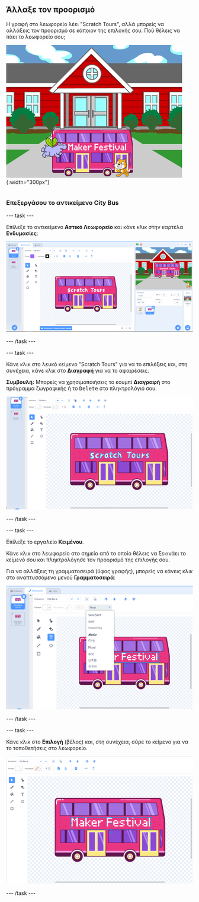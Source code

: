 ## Άλλαξε τον προορισμό

<div style="display: flex; flex-wrap: wrap">
<div style="flex-basis: 200px; flex-grow: 1; margin-right: 15px;">
Η γραφή στο λεωφορείο λέει "Scratch Tours", αλλά μπορείς να αλλάξεις τον προορισμό σε κάποιον της επιλογής σου. Πού θέλεις να πάει το λεωφορείο σου;  
</div>
<div>

![Το λεωφορείο με κείμενο "Maker Festival".](images/maker-bus.png){:width="300px"}

</div>
</div>

### Επεξεργάσου το αντικείμενο City Bus

--- task ---

Επίλεξε το αντικείμενο **Αστικό Λεωφορείο** και κάνε κλικ στην καρτέλα **Ενδυμασίες**:

![Η ενδυμασία στον επεξεργαστή ζωγραφικής.](images/costumes-bus-sprite-highlighted.png)

--- /task ---

--- task ---

Κάνε κλικ στο λευκό κείμενο "Scratch Tours" για να το επιλέξεις και, στη συνέχεια, κάνε κλικ στο **Διαγραφή** για να το αφαιρέσεις.

**Συμβουλή:** Μπορείς να χρησιμοποιήσεις το κουμπί **Διαγραφή** στο πρόγραμμα ζωγραφικής ή το <kbd>Delete</kbd> στο πληκτρολόγιό σου.

![Το κείμενο στο Bus και το εικονίδιο Διαγραφή επισημαίνονται.](images/bus-delete-text.png)

--- /task ---

--- task ---

Επίλεξε το εργαλείο **Κειμένου**.

Κάνε κλικ στο λεωφορείο στο σημείο από το οποίο θέλεις να ξεκινάει το κείμενό σου και πληκτρολόγησε τον προορισμό της επιλογής σου.

Για να αλλάξεις τη γραμματοσειρά (ύφος γραφής), μπορείς να κάνεις κλικ στο αναπτυσσόμενο μενού **Γραμματοσειρά**:

![Το μενού «Γραμματοσειρά» που επιλέχθηκε στο επάνω μέρος του επεξεργαστή ζωγραφικής.](images/bus-text-font.png)

--- /task ---

--- task ---

Κάνε κλικ στο **Επιλογή** (βέλος) και, στη συνέχεια, σύρε το κείμενο για να το τοποθετήσεις στο λεωφορείο.

![Το κείμενο στο Bus και το εργαλείο Επιλογή επισημαίνονται.](images/bus-destination-centered.png)

--- /task ---

